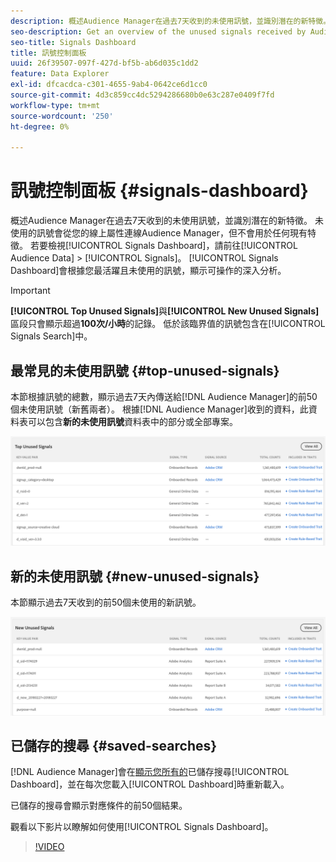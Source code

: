 ```yaml
---
description: 概述Audience Manager在過去7天收到的未使用訊號，並識別潛在的新特徵。 未使用的訊號會從您的線上屬性連線Audience Manager，但不會用於任何現有特徵。 若要檢視訊號控制面板，請前往對象資料>訊號。 訊號儀表板會根據您最活躍且未使用的訊號，顯示可操作的深入分析。
seo-description: Get an overview of the unused signals received by Audience Manager in the past 7 days and identify potential new traits. Unused signals reach Audience Manager from your online properties, but are not used in any of your existing traits. To view the Signals Dashboard, go to Audience Data > Signals. The Signals Dashboard shows you actionable insights based on your most active unused signals.
seo-title: Signals Dashboard
title: 訊號控制面板
uuid: 26f39507-097f-427d-bf5b-ab6d035c1dd2
feature: Data Explorer
exl-id: dfcacdca-c301-4655-9ab4-0642ce6d1cc0
source-git-commit: 4d3c859cc4dc5294286680b0e63c287e0409f7fd
workflow-type: tm+mt
source-wordcount: '250'
ht-degree: 0%

---
```


# 訊號控制面板 {#signals-dashboard}

概述Audience Manager在過去7天收到的未使用訊號，並識別潛在的新特徵。 未使用的訊號會從您的線上屬性連線Audience Manager，但不會用於任何現有特徵。 若要檢視[!UICONTROL Signals Dashboard]，請前往[!UICONTROL Audience Data] > [!UICONTROL Signals]。 [!UICONTROL Signals Dashboard]會根據您最活躍且未使用的訊號，顯示可操作的深入分析。

>[!IMPORTANT]
>
>**[!UICONTROL Top Unused Signals]**&#x200B;與&#x200B;**[!UICONTROL New Unused Signals]**&#x200B;區段只會顯示超過&#x200B;**100次/小時**&#x200B;的記錄。 低於該臨界值的訊號包含在[!UICONTROL Signals Search]中。

## 最常見的未使用訊號 {#top-unused-signals}

本節根據訊號的總數，顯示過去7天內傳送給[!DNL Audience Manager]的前50個未使用訊號（新舊兩者）。 根據[!DNL Audience Manager]收到的資料，此資料表可以包含&#x200B;**新的未使用訊號**&#x200B;資料表中的部分或全部專案。

![](assets/signals-top-unused.png)

## 新的未使用訊號 {#new-unused-signals}

本節顯示過去7天收到的前50個未使用的新訊號。

![](assets/signals-new-unused.png)

## 已儲存的搜尋 {#saved-searches}

[!DNL Audience Manager]會在[顯示您所有的](../../features/data-explorer/data-explorer-signals-search/data-explorer-save-search.md)已儲存搜尋[!UICONTROL Dashboard]，並在每次您載入[!UICONTROL Dashboard]時重新載入。

已儲存的搜尋會顯示對應條件的前50個結果。

觀看以下影片以瞭解如何使用[!UICONTROL Signals Dashboard]。
>[!VIDEO](https://video.tv.adobe.com/v/25151/)
